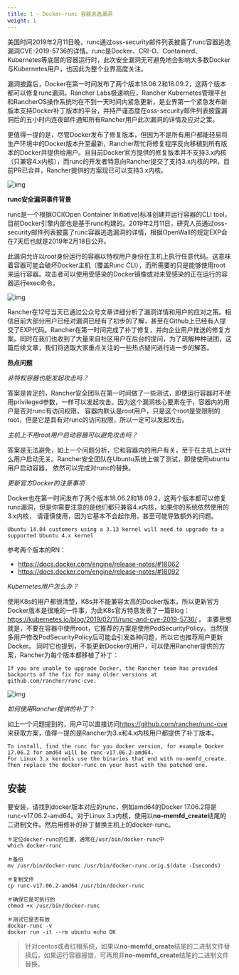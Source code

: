 ```yaml
---
title: 1 - Docker-runc 容器逃逸漏洞
weight: 1
---
```


美国时间2019年2月11日晚，runc通过oss-security邮件列表披露了runc容器逃逸漏洞CVE-2019-5736的详情。runc是Docker、CRI-O、Containerd、Kubernetes等底层的容器运行时，此次安全漏洞无可避免地会影响大多数Docker与Kubernetes用户，也因此为整个业界高度关注。

漏洞披露后，Docker在第一时间发布了两个版本18.06.2和18.09.2，这两个版本都可以修复runc漏洞。Rancher Labs极速响应，Rancher Kubernetes管理平台和RancherOS操作系统均在不到一天时间内紧急更新，是业界第一个紧急发布新版本支持Docker补丁版本的平台，并持严谨态度在oss-security邮件列表披露漏洞后的五小时内连夜邮件通知所有Rancher用户此次漏洞的详情及应对之策。

更值得一提的是，尽管Docker发布了修复版本，但因为不是所有用户都能轻易将生产环境中的Docker版本升至最新，Rancher帮忙将修复程序反向移植到所有版本的Docker并提供给用户。且目前Docker官方提供的修复版本并不支持3.x内核（只兼容4.x内核），而runc的开发者特意向Rancher提交了支持3.x内核的PR，目前PR已合并，Rancher提供的方案现已可以支持3.x内核。

![img](_index.assets/8718abab9f0b7e9df0bfed4e799b4d00edb.jpg)

**runc安全漏洞事件背景**

runc是一个根据OCI(Open Container Initiative)标准创建并运行容器的CLI tool，目前Docker引擎内部也是基于runc构建的。2019年2月11日，研究人员通过oss-security邮件列表披露了runc容器逃逸漏洞的详情，根据OpenWall的规定EXP会在7天后也就是2019年2月18日公开。

此漏洞允许以root身份运行的容器以特权用户身份在主机上执行任意代码。这意味着容器可能会破坏Docker主机（覆盖Runc CLI），而所需要的只是能够使用root来运行容器。攻击者可以使用受感染的Docker镜像或对未受感染的正在运行的容器运行exec命令。

![img](_index.assets/b80dace9d3ebc0d68f595ff3699cb40171e.jpg)

Rancher在12号当天已通过公众号文章详细分析了漏洞详情和用户的应对之策。相信目前大部分用户已经对漏洞已经有了初步的了解，甚至在Github上已经有人提交了EXP代码。Rancher在第一时间完成了补丁修复，并向企业用户推送的修复方案。同时在我们也收到了大量来自社区用户在后台的提问，为了疏解种种谜团，这篇后续文章，我们将选取大家重点关注的一些热点疑问进行进一步的解答。

**热点问题**

*非特权容器也能发起攻击吗？*

答案是肯定的，Rancher安全团队在第一时间做了一些测试，即使运行容器时不使用privileged参数，一样可以发起攻击。因为这个漏洞核心要素在于，容器内的用户是否对runc有访问权限， 容器内默认是root用户，只是这个root是受限制的root，但是它是具有对runc的访问权限，所以一定可以发起攻击。

*主机上不用root用户启动容器可以避免攻击吗？*

答案是无法避免，如上一个问题分析，它和容器内的用户有关，至于在主机上以什么用户启动无关。Rancher安全团队在Ubuntu系统上做了测试，即使使用ubuntu用户启动容器， 依然可以完成对runc的替换。

*更新官方Docker的注意事项*

Docker也在第一时间发布了两个版本18.06.2和18.09.2，这两个版本都可以修复runc漏洞，但是你需要注意的是他们都只兼容4.x内核，如果你的系统依然使用的3.x内核， 请谨慎使用，因为它基本不会起作用，甚至可能导致额外的问题。

```
Ubuntu 14.04 customers using a 3.13 kernel will need to upgrade to a supported Ubuntu 4.x kernel
```

参考两个版本的RN：

- <https://docs.docker.com/engine/release-notes/#18062>
- <https://docs.docker.com/engine/release-notes/#18092>

*Kubernetes用户怎么办？*

使用K8s的用户都很清楚，K8s并不能兼容太高的Docker版本，所以更新官方Docker版本是很难的一件事，为此K8s官方特意发表了一篇Blog：<https://kubernetes.io/blog/2019/02/11/runc-and-cve-2019-5736/> 。 主要思想就是，不要在容器中使用root，它推荐的方案是使用PodSecurityPolicy。当然很多用户修改PodSecurityPolicy后可能会引发各种问题，所以它也推荐用户更新Docker。 同时它也提到，不能更新Docker的用户，可以使用Rancher提供的方案，Rancher为每个版本都移植了补丁：

```
If you are unable to upgrade Docker, the Rancher team has provided backports of the fix for many older versions at github.com/rancher/runc-cve.
```

![img](_index.assets/d60bef9fbe219adc9b35ba268603da0372f.jpg)

*如何使用Rancher提供的补丁？*

如上一个问题提到的，用户可以直接访问<https://github.com/rancher/runc-cve> 来获取方案，值得一提的是Rancher为3.x和4.x内核用户都提供了补丁版本。

```
To install, find the runc for you docker version, for example Docker 17.06.2 for amd64 will be runc-v17.06.2-amd64.
For Linux 3.x kernels use the binaries that end with no-memfd_create. Then replace the docker-runc on your host with the patched one.
```

## 安装

要安装，请找到docker版本对应的runc，例如amd64的Docker 17.06.2将是runc-v17.06.2-amd64。对于Linux 3.x内核，使用以**no-memfd_create**结尾的二进制文件。然后用修补的补丁替换主机上的docker-runc。

```
＃定位docker-runc的位置，通常在/usr/bin/docker-runc中
which docker-runc

＃备份 
mv /usr/bin/docker-runc /usr/bin/docker-runc.orig.$(date -Iseconds)

＃复制文件
cp runc-v17.06.2-amd64 /usr/bin/docker-runc

＃确保它是可执行的
chmod +x /usr/bin/docker-runc

＃测试它是否有效
docker-runc -v
docker run -it --rm ubuntu echo OK

```

> 针对centos或者红帽系统，如果以**no-memfd_create**结尾的二进制文件替换后，如果运行容器报错，可再用非**no-memfd_create**结尾的二进制文件替换。